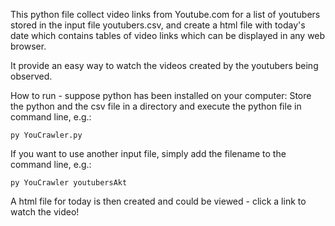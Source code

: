 This python file collect video links from Youtube.com for a list of youtubers stored in the input file youtubers.csv, 
and create a html file with today's date which contains tables of video links which can be displayed in any web browser.

It provide an easy way to watch the videos created by the youtubers being observed.

How to run - suppose python has been installed on your computer:
Store the python and the csv file in a directory and execute the python file in command line, e.g.:

    py YouCrawler.py

If you want to use another input file, simply add the filename to the command line, e.g.:

    py YouCrawler youtubersAkt

A html file for today is then created and could be viewed - click a link to watch the video!
